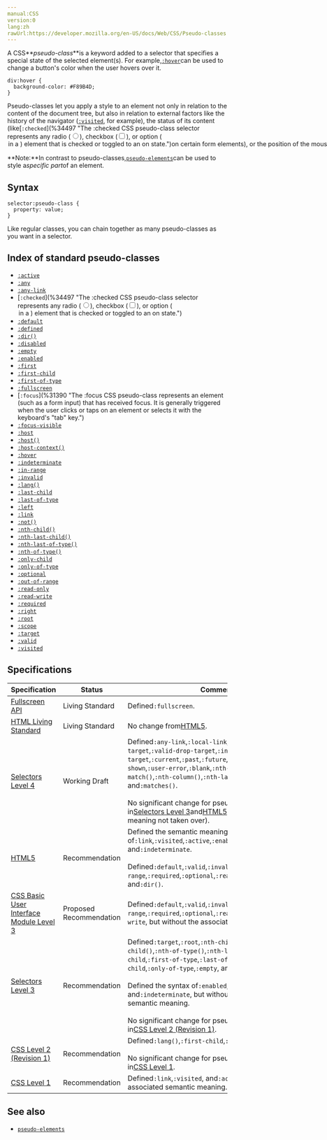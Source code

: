 ```yaml
---
manual:CSS
version:0
lang:zh
rawUrl:https://developer.mozilla.org/en-US/docs/Web/CSS/Pseudo-classes
---
```






A CSS**<dfn>pseudo-class</dfn>**is a keyword added to a selector that specifies a special state of the selected element(s). For example,[`:hover`](%34496 "The :hover CSS pseudo-class matches when the user interacts with an element with a pointing device, but does not necessarily activate it. It is generally triggered when the user hovers over an element with the cursor (mouse pointer).")can be used to change a button&#39;s color when the user hovers over it.


```
div:hover {
  background-color: #F89B4D;
}
```


Pseudo-classes let you apply a style to an element not only in relation to the content of the document tree, but also in relation to external factors like the history of the navigator ([`:visited`](%25905 "The :visited CSS pseudo-class represents links that the user has already visited. For privacy reasons, the styles that can be modified using this selector are very limited."), for example), the status of its content (like[`:checked`](%34497 "The :checked CSS pseudo-class selector represents any radio (<input type="radio">), checkbox (<input type="checkbox">), or option (<option> in a <select>) element that is checked or toggled to an on state.")on certain form elements), or the position of the mouse (like[`:hover`](%34496 "The :hover CSS pseudo-class matches when the user interacts with an element with a pointing device, but does not necessarily activate it. It is generally triggered when the user hovers over an element with the cursor (mouse pointer)."), which lets you know if the mouse is over an element or not).



**Note:**In contrast to pseudo-classes,[`pseudo-elements`](%34498 "A CSS pseudo-element is a keyword added to a selector that lets you style a specific part of the selected element(s). For example, ::first-line can be used to change the font of the first line of a paragraph.")can be used to style a*specific part*of an element.



## Syntax<a name="Syntax"></a>

```
selector:pseudo-class {
  property: value;
}

```


Like regular classes, you can chain together as many pseudo-classes as you want in a selector.


## Index of standard pseudo-classes<a name="Index_of_standard_pseudo-classes"></a>

* [`:active`](%34499 "The :active CSS pseudo-class represents an element (such as a button) that is being activated by the user.")
* [`:any`](%34500 "The :matches() CSS pseudo-class function takes a selector list as its argument, and selects any element that can be selected by one of the selectors in that list. This is useful for writing large selectors in a more compact form.")
* [`:any-link`](%34501 "The :any-link CSS pseudo-class selector represents an element that acts as the source anchor of a hyperlink, independent of whether it has been visited. In other words, it matches every <a>, <area>, or <link> element that has an href attribute. Thus, it matches all elements that match :link or :visited.")
* [`:checked`](%34497 "The :checked CSS pseudo-class selector represents any radio (<input type="radio">), checkbox (<input type="checkbox">), or option (<option> in a <select>) element that is checked or toggled to an on state.")
* [`:default`](%34502 "The :default CSS pseudo-class represents any form element that is the default among a group of related elements.")
* [`:defined`](%34503 "The :defined CSS pseudo-class represents any element that has been defined. This includes any standard element built in to the browser, and custom elements that have been successfully defined (i.e. with the CustomElementRegistry.define() method).")
* [`:dir()`](%34504 "The documentation about this has not yet been written; please consider contributing!")
* [`:disabled`](%34505 "The :disabled CSS pseudo-class represents any disabled element. An element is disabled if it can't be activated (selected, clicked on, typed into, etc.) or accept focus. The element also has an enabled state, in which it can be activated or accept focus.")
* [`:empty`](%34506 "The :empty CSS pseudo-class represents any element that has no children. Children can be either element nodes or text (including whitespace). Comments or processing instructions do not affect whether an element is considered empty.")
* [`:enabled`](%34507 "The :enabled CSS pseudo-class represents any enabled element. An element is enabled if it can be activated (selected, clicked on, typed into, etc.) or accept focus. The element also has a disabled state, in which it can't be activated or accept focus.")
* [`:first`](%31818 "The :first CSS pseudo-class, used with the  @page at-rule, represents the first page of a printed document.")
* [`:first-child`](%34508 "The :first-child CSS pseudo-class represents the first element among a group of sibling elements.")
* [`:first-of-type`](%34509 "The :first-of-type CSS pseudo-class represents the first element of its type among a group of sibling elements.")
* [`:fullscreen`](%24635 "The :fullscreen CSS pseudo-class represents an element that's displayed when the browser is in fullscreen mode.")
* [`:focus`](%31390 "The :focus CSS pseudo-class represents an element (such as a form input) that has received focus. It is generally triggered when the user clicks or taps on an element or selects it with the keyboard's "tab" key.")
* [`:focus-visible`](%32736 "The documentation about this has not yet been written; please consider contributing!")
* [`:host`](%32748 "The :host CSS pseudo-class selects the shadow host of the shadow DOM containing the CSS it is used inside — in other words, this allows you select a custom element from inside its shadow DOM.")
* [`:host()`](%32752 "The :host() CSS pseudo-class function selects the shadow host of the shadow DOM containing the CSS it is used inside (so you can select a custom element from inside its shadow DOM) — but only if the selector given as the function's parameter matches the shadow host.")
* [`:host-context()`](%32753 "The :host-context() CSS pseudo-class function selects the shadow host of the shadow DOM containing the CSS it is used inside (so you can select a custom element from inside its shadow DOM) — but only if the selector given as the function's parameter matches the shadow host's ancestor(s) in the place it sits inside the DOM hierarchy.")
* [`:hover`](%34496 "The :hover CSS pseudo-class matches when the user interacts with an element with a pointing device, but does not necessarily activate it. It is generally triggered when the user hovers over an element with the cursor (mouse pointer).")
* [`:indeterminate`](%34510 "The :indeterminate CSS pseudo-class represents any form element whose state is indeterminate.")
* [`:in-range`](%34511 "The :in-range CSS pseudo-class represents an <input> element whose current value is within the range limits specified by the min and max attributes.")
* [`:invalid`](%34512 "The :invalid CSS pseudo-class represents any <input> or other <form> element whose contents fail to validate.")
* [`:lang()`](%34513 "The documentation about this has not yet been written; please consider contributing!")
* [`:last-child`](%34514 "The :last-child CSS pseudo-class represents the last element among a group of sibling elements.")
* [`:last-of-type`](%34515 "The :last-of-type CSS pseudo-class represents the last element of its type among a group of sibling elements.")
* [`:left`](%31817 "The :left CSS pseudo-class, used with the @page at-rule, represents all left-hand pages of a printed document.")
* [`:link`](%34516 "The :link CSS pseudo-class represents an element that has not yet been visited. It matches every unvisited <a>, <area>, or <link> element that has an href attribute.")
* [`:not()`](%34517 "The documentation about this has not yet been written; please consider contributing!")
* [`:nth-child()`](%34518 "The documentation about this has not yet been written; please consider contributing!")
* [`:nth-last-child()`](%34519 "The documentation about this has not yet been written; please consider contributing!")
* [`:nth-last-of-type()`](%34520 "The documentation about this has not yet been written; please consider contributing!")
* [`:nth-of-type()`](%34521 "The documentation about this has not yet been written; please consider contributing!")
* [`:only-child`](%34522 "The :only-child CSS pseudo-class represents an element without any siblings. This is the same as :first-child:last-child or :nth-child(1):nth-last-child(1), but with a lower specificity.")
* [`:only-of-type`](%34523 "The :only-of-type CSS pseudo-class represents an element that has no siblings of the same type.")
* [`:optional`](%34524 "The :optional CSS pseudo-class represents any <input>, <select>, or <textarea> element that does not have the required attribute set on it.")
* [`:out-of-range`](%34525 "The :out-of-range CSS pseudo-class represents an <input> element whose current value is outside the range limits specified by the min and max attributes.")
* [`:read-only`](%34526 "The :read-only CSS pseudo-class represents an element (such as a locked text input) that is not editable by the user.")
* [`:read-write`](%34527 "The :read-write CSS pseudo-class represents an element (such as a text input) that is editable by the user.")
* [`:required`](%34528 "The :required CSS pseudo-class represents any <input>, <select>, or <textarea> element that has the required attribute set on it.")
* [`:right`](%31816 "The :right CSS pseudo-class, used with the @page at-rule, represents all right-hand pages of a printed document.")
* [`:root`](%34529 "The :root CSS  pseudo-class matches the root element of a tree representing the document. In HTML, :root represents the <html> element and is identical to the selector html, except that its specificity is higher.")
* [`:scope`](%34530 "The :scope CSS pseudo-class represents elements that are a reference point for selectors to match against.")
* [`:target`](%34531 "The :target CSS pseudo-class represents a unique element (the target element) with an id matching the URL's fragment.")
* [`:valid`](%34532 "The :valid CSS pseudo-class represents any <input> or other <form> element whose contents validate successfully. This allows to easily make valid fields adopt an appearance that helps the user confirm that their data is formatted properly.")
* [`:visited`](%25905 "The :visited CSS pseudo-class represents links that the user has already visited. For privacy reasons, the styles that can be modified using this selector are very limited.")


## Specifications<a name="Specifications"></a>

Specification | Status | Comment 
 ---  |  ---  |  ---  | 
[Fullscreen API](%32698 "The 'Fullscreen API' specification") | Living Standard | Defined`:fullscreen`. 
[HTML Living Standard](%11885 "The 'HTML Living Standard' specification") | Living Standard | No change from[HTML5](%12136 "The 'HTML5' specification"). 
[Selectors Level 4](%32682 "The 'Selectors Level 4' specification") | Working Draft | Defined`:any-link`,`:local-link`,`:scope`,`:active-drop-target`,`:valid-drop-target`,`:invalid-drop-target`,`:current`,`:past`,`:future`,`:placeholder-shown`,`:user-error`,`:blank`,`:nth-match()`,`:nth-last-match()`,`:nth-column()`,`:nth-last-column()`, and`:matches()`.<br></br>No significant change for pseudo-classes defined in[Selectors Level 3](%32683 "The 'Selectors Level 3' specification")and[HTML5](%12136 "The 'HTML5' specification")(though semantic meaning not taken over). 
[HTML5](%12136 "The 'HTML5' specification") | Recommendation | Defined the semantic meaning, in the HTML context, of`:link`,`:visited`,`:active`,`:enabled`,`:disabled`,`:checked`, and`:indeterminate`.<br></br>Defined`:default`,`:valid`,`:invalid`,`:in-range`,`:out-of-range`,`:required`,`:optional`,`:read-only`,`:read-write`, and`:dir()`. 
[CSS Basic User Interface Module Level 3](%32699 "The 'CSS Basic User Interface Module Level 3' specification") | Proposed Recommendation | Defined`:default`,`:valid`,`:invalid`,`:in-range`,`:out-of-range`,`:required`,`:optional`,`:read-only`, and`:read-write`, but without the associated semantic meaning. 
[Selectors Level 3](%32683 "The 'Selectors Level 3' specification") | Recommendation | Defined`:target`,`:root`,`:nth-child()`,`:nth-last-of-child()`,`:nth-of-type()`,`:nth-last-of-type()`,`:last-child`,`:first-of-type`,`:last-of-type`,`:only-child`,`:only-of-type`,`:empty`, and`:not()`.<br></br>Defined the syntax of`:enabled`,`:disabled`,`:checked`, and`:indeterminate`, but without the associated semantic meaning.<br></br>No significant change for pseudo-classes defined in[CSS Level 2 (Revision 1)](%29223 "The 'CSS Level 2 (Revision 1)' specification"). 
[CSS Level 2 (Revision 1)](%29223 "The 'CSS Level 2 (Revision 1)' specification") | Recommendation | Defined`:lang()`,`:first-child`,`:hover`, and`:focus`.<br></br>No significant change for pseudo-classes defined in[CSS Level 1](%29422 "The 'CSS Level 1' specification"). 
[CSS Level 1](%29422 "The 'CSS Level 1' specification") | Recommendation | Defined`:link`,`:visited`, and`:active`, but without the associated semantic meaning. 


## See also<a name="See_also"></a>

* [`pseudo-elements`](%34498 "A CSS pseudo-element is a keyword added to a selector that lets you style a specific part of the selected element(s). For example, ::first-line can be used to change the font of the first line of a paragraph.")



